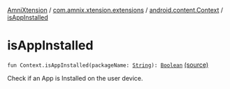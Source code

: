 [AmniXtension](../../index.md) / [com.amnix.xtension.extensions](../index.md) / [android.content.Context](index.md) / [isAppInstalled](./is-app-installed.md)

# isAppInstalled

`fun Context.isAppInstalled(packageName: `[`String`](https://kotlinlang.org/api/latest/jvm/stdlib/kotlin/-string/index.html)`): `[`Boolean`](https://kotlinlang.org/api/latest/jvm/stdlib/kotlin/-boolean/index.html) [(source)](https://github.com/AmniX/AmniXTension/tree/master/AmniXtension/src/main/java/com/amnix/xtension/extensions/ContextExtension.kt#L163)

Check if an App is Installed on the user device.

